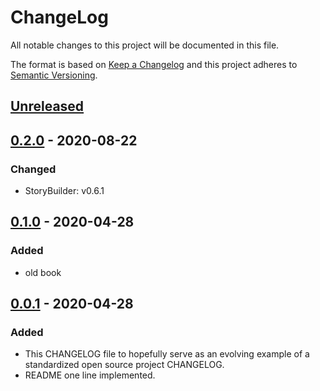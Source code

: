 # ChangeLog
All notable changes to this project will be documented in this file.

The format is based on [Keep a Changelog](http://keepachangelog.com/en/1.0.0/)
and this project adheres to [Semantic Versioning](http://semver.org/spec/v2.0.0.html).

## [Unreleased]

## [0.2.0] - 2020-08-22
### Changed
- StoryBuilder: v0.6.1

## [0.1.0] - 2020-04-28
### Added
- old book

## [0.0.1] - 2020-04-28
### Added
- This CHANGELOG file to hopefully serve as an evolving example of a standardized open source project CHANGELOG.
- README one line implemented.


[Unreleased]: https://github.com/My-Novel-Management/neo-dragonmanager/compare/v0.2.0...HEAD
[0.2.0]: https://github.com/My-Novel-Management/neo-dragonmanager/releases/v0.2.0
[0.1.0]: https://github.com/My-Novel-Management/neo-dragonmanager/releases/v0.1.0
[0.0.1]: https://github.com/My-Novel-Management/neo-dragonmanager/releases/v0.0.1
